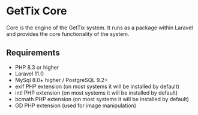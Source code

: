 # GetTix Core

Core is the engine of the GetTix system. It runs as a package within Laravel and provides the core functionality of the system.


## Requirements
- PHP 8.3 or higher
- Laravel 11.0
- MySql 8.0+ higher / PostgreSQL 9.2+
- exif PHP extension (on most systems it will be installed by default)
- intl PHP extension (on most systems it will be installed by default)
- bcmath PHP extension (on most systems it will be installed by default)
- GD PHP extension (used for image manipulation)
